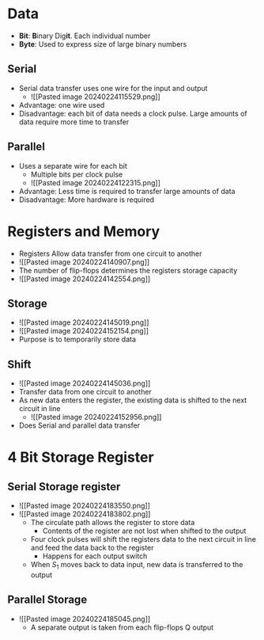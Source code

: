 # Data

- **Bit**: **B**inary Dig**it**. Each individual number
- **Byte**: Used to express size of large binary numbers

## Serial

- Serial data transfer uses one wire for the input and output
	- ![[Pasted image 20240224115529.png]] 
- Advantage: one wire used
- Disadvantage: each bit of data needs a clock pulse. Large amounts of data require more time to transfer

## Parallel

- Uses a separate wire for each bit
	- Multiple bits per clock pulse
	- ![[Pasted image 20240224122315.png]] 
- Advantage: Less time is required to transfer large amounts of data
- Disadvantage: More hardware is required

# Registers and Memory

- Registers Allow data transfer from one circuit to another
- ![[Pasted image 20240224140907.png]] 
- The number of flip-flops determines the registers storage capacity
- ![[Pasted image 20240224142554.png]] 

## Storage

- ![[Pasted image 20240224145019.png]] 
- ![[Pasted image 20240224152154.png]] 
- Purpose is to temporarily store data


## Shift 

- ![[Pasted image 20240224145036.png]] 
- Transfer data from one circuit to another
- As new data enters the register, the existing data is shifted to the next circuit in line
	- ![[Pasted image 20240224152956.png]] 
- Does Serial and parallel data transfer

# 4 Bit Storage Register

## Serial Storage register

- ![[Pasted image 20240224183550.png]] 
- ![[Pasted image 20240224183802.png]] 
	- The circulate path allows the register to store data
		- Contents of the register are not lost when shifted to the output
	- Four clock pulses will shift the registers data to the next circuit in line and feed the data back to the register
		- Happens for each output switch
	- When $S_1$ moves back to data input, new data is transferred to the output


## Parallel Storage

- ![[Pasted image 20240224185045.png]] 
	- A separate output is taken from each flip-flops Q output

